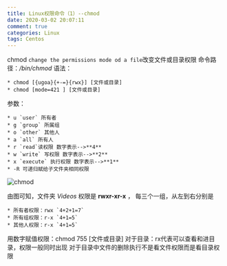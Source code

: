 ```yaml
---
title: Linux权限命令（1）--chmod
date: 2020-03-02 20:07:11
comment: true
categories: Linux
tags: Centos
---
```

chmod `change the permissions mode od a file`改变文件或目录权限 命令路径：*/bin/chmod*
语法：

    * chmod [{ugoa}{+-=}{rwx}] [文件或目录]
    * chmod [mode=421 ] [文件或目录]
    
参数：

    * u `user` 所有者
    * g `group` 所属组
    * o `other` 其他人
    * a `all` 所有人
    * r `read`读权限 数字表示-->**4**
    * w `write` 写权限 数字表示-->**2**
    * x `execute` 执行权限 数字表示-->**1**
    * -R 可递归赋给子文件夹相同权限
    
![chmod](Linux--chmod/chmod.chmod.jpg)

由图可知，文件夹 *Videos* 权限是 **rwxr-xr-x** ， 每三个一组，从左到右分别是

    * 所有者权限：rwx `4+2+1=7`
    * 所有组权限：r-x `4+1=5`
    * 其他人权限：r-x `4+1=5`
    
用数字赋值权限：chmod 755 [文件或目录]
    对于目录：rx代表可以查看和进目录，权限一般同时出现
    对于目录中文件的删除执行不是看文件权限而是看目录权限